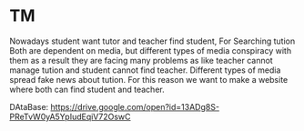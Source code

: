# TM

Nowadays student want tutor and teacher find student, For Searching tution  Both are dependent on media, but different types of media conspiracy with them as a result they are facing many problems as like teacher cannot manage tution and student cannot find teacher. Different types of media spread  fake news about tution. For this reason we want to make a website where both can find student and teacher.

DAtaBase:    https://drive.google.com/open?id=13ADg8S-PReTvW0yA5YpIudEqiV72OswC